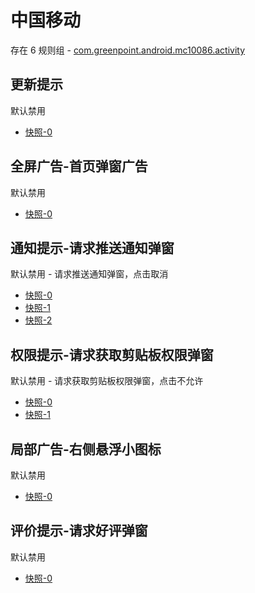 # 中国移动

存在 6 规则组 - [com.greenpoint.android.mc10086.activity](/src/apps/com.greenpoint.android.mc10086.activity.ts)

## 更新提示

默认禁用

- [快照-0](https://i.gkd.li/import/12534264)

## 全屏广告-首页弹窗广告

默认禁用

- [快照-0](https://i.gkd.li/import/12662361)

## 通知提示-请求推送通知弹窗

默认禁用 - 请求推送通知弹窗，点击取消

- [快照-0](https://i.gkd.li/import/12662213)
- [快照-1](https://i.gkd.li/import/13327880)
- [快照-2](https://i.gkd.li/import/13775652)

## 权限提示-请求获取剪贴板权限弹窗

默认禁用 - 请求获取剪贴板权限弹窗，点击不允许

- [快照-0](https://i.gkd.li/import/12662251)
- [快照-1](https://i.gkd.li/import/13775651)

## 局部广告-右侧悬浮小图标

默认禁用

- [快照-0](https://i.gkd.li/import/12662265)

## 评价提示-请求好评弹窗

默认禁用

- [快照-0](https://i.gkd.li/import/12662345)
